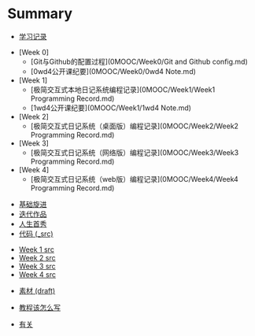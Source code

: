 # Summary
- [学习记录](0MOOC/README.md)
 + [Week 0]
   * [Git与Github的配置过程](0MOOC/Week0/Git and Github config.md)
   * [0wd4公开课纪要](0MOOC/Week0/0wd4 Note.md)
 + [Week 1]
   * [极简交互式本地日记系统编程记录](0MOOC/Week1/Week1 Programming Record.md)
   * [1wd4公开课纪要](0MOOC/Week1/1wd4 Note.md)
 + [Week 2]
   * [极简交互式日记系统（桌面版）编程记录](0MOOC/Week2/Week2 Programming Record.md)
 + [Week 3]
   * [极简交互式日记系统（网络版）编程记录](0MOOC/Week3/Week3 Programming Record.md)
 + [Week 4]
   * [极简交互式日记系统（web版）编程记录](0MOOC/Week4/Week4 Programming Record.md)
- [基础旋进](1sTry/README.md)
- [迭代作品](2nDev/README.md)
- [人生首秀](3rDemo/README.md)
- [代码 (_src)](_src/README.md)
 + [Week 1 src](_src/om2py0w/0wex1/README.md)
 + [Week 2 src](_src/om2py2w/2wex0/README.md)
 + [Week 3 src](_src/om2py3w/3wex0/README.md)
 + [Week 4 src](_src/om2py4w/4wex0/README.md)
- [素材 (draft)](draft/README.md)
 + [教程该怎么写](draft/how2tutorial.md)
- [有关](ABOUT.md)

